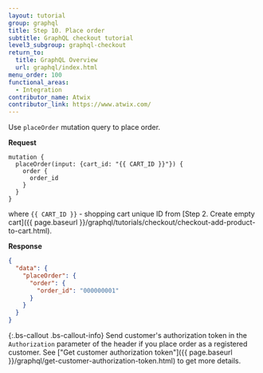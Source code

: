 ```yaml
---
layout: tutorial
group: graphql
title: Step 10. Place order
subtitle: GraphQL checkout tutorial
level3_subgroup: graphql-checkout
return_to:
  title: GraphQL Overview
  url: graphql/index.html
menu_order: 100
functional_areas:
  - Integration
contributor_name: Atwix
contributor_link: https://www.atwix.com/
---
```


Use `placeOrder` mutation query to place order.

**Request**
```text
mutation {
  placeOrder(input: {cart_id: "{{ CART_ID }}"}) {
    order {
      order_id
    }
  }
}
```

where
`{{ CART_ID }}` - shopping cart unique ID from [Step 2. Create empty cart]({{ page.baseurl }}/graphql/tutorials/checkout/checkout-add-product-to-cart.html).

**Response**
```json
{
  "data": {
    "placeOrder": {
      "order": {
        "order_id": "000000001"
      }
    }
  }
}
```

{:.bs-callout .bs-callout-info}
Send customer's authorization token in the `Authorization` parameter of the header if you place order as a registered customer. See ["Get customer authorization token"]({{ page.baseurl }}/graphql/get-customer-authorization-token.html) to get more details.
